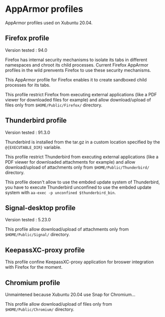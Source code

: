 # AppArmor profiles
AppArmor profiles used on Xubuntu 20.04.

## Firefox profile
Version tested : 94.0

Firefox has internal security mechanisms to isolate its tabs in different namespaces and chroot its child processes. Current Firefox AppArmor profiles in the wild prenvents Firefox to use these security mechanisms.

This AppArmor profile for Firefox enables it to create sandboxed child processes for its tabs.

This profile restrict Firefox from executing external applications (like a PDF viewer for downloaded files for example) and allow download/upload of files only from `$HOME/Public/Firefox/` directory.

## Thunderbird profile
Version tested : 91.3.0

Thunderbird is installed from the tar.gz in a custom location specified by the `@{EXECUTABLE_DIR}` variable.

This profile restrict Thunderbird from executing external applications (like a PDF viewer for downloaded attachments for example) and allow download/upload of attachments only from `$HOME/Public/Thunderbird/` directory.

This profile doesn't allow to use the embded update system of Thunderbird, you have to execute Thunderbird unconfined to use the embded update system with `aa-exec -p unconfined $thunderbird_bin`.

## Signal-desktop profile
Version tested : 5.23.0

This profile allow download/upload of attachments only from `$HOME/Public/Signal/` directory.

## KeepassXC-proxy profile
This profile confine KeepassXC-proxy application for broswer integration with Firefox for the moment.

## Chromium profile
Unmaintened because Xubuntu 20.04 use Snap for Chromium...

This profile allow download/upload of files only from `$HOME/Public/Chromium/` directory.

